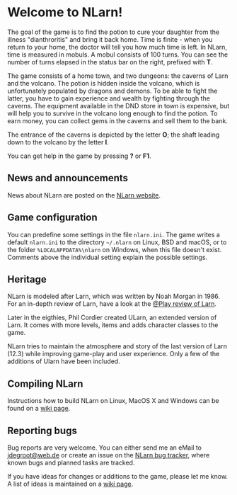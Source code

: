 Welcome to NLarn!
=================

The goal of the game is to find the potion to cure your daughter from the
illness "dianthroritis" and bring it back home. Time is finite - when you
return to your home, the doctor will tell you how much time is left. In
NLarn, time is measured in mobuls. A mobul consists of 100 turns. You can
see the number of turns elapsed in the status bar on the right, prefixed
with **T**.

The game consists of a home town, and two dungeons: the caverns of Larn and
the volcano. The potion is hidden inside the volcano, which is unfortunately
populated by dragons and demons. To be able to fight the latter, you have to
gain experience and wealth by fighting through the caverns. The equipment
available in the DND store in town is expensive, but will help you to survive
in the volcano long enough to find the potion. To earn money, you can collect
gems in the caverns and sell them to the bank.

The entrance of the caverns is depicted by the letter **O**; the shaft leading
down to the volcano by the letter **I**.

You can get help in the game by pressing **?** or **F1**.


## News and announcements

News about NLarn are posted on the [NLarn website](https://nlarn.github.io/).


## Game configuration

You can predefine some settings in the file `nlarn.ini`. The game writes
a default `nlarn.ini` to the directory `~/.nlarn` on Linux, BSD and macOS,
or to the folder `%LOCALAPPDATA%\nlarn` on Windows, when this file doesn't
exist. Comments above the individual setting explain the possible settings.


## Heritage

NLarn is modeled after Larn, which was written by Noah Morgan in 1986.
For an in-depth review of Larn, have a look at the
[@Play review of Larn](http://www.gamesetwatch.com/2008/04/play_larn_or_i_hocked_the_car.php).

Later in the eigthies, Phil Cordier created ULarn, an extended version of
Larn. It comes with more levels, items and adds character classes to the
game.

NLarn tries to maintain the atmosphere and story of the last version of
Larn (12.3) while improving game-play and user experience. Only a few of
the additions of Ularn have been included.


## Compiling NLarn

Instructions how to build NLarn on Linux, MacOS X and Windows can be found on
a [wiki page](https://github.com/nlarn/nlarn/wiki/Building).


## Reporting bugs

Bug reports are very welcome. You can either send me an eMail to
<jdegroot@web.de> or create an issue on the
[NLarn bug tracker](https://github.com/nlarn/nlarn/issues), where
known bugs and planned tasks are tracked.

If you have ideas for changes or additions to the game, please let me know.
A list of ideas is maintained on a [wiki page](https://github.com/nlarn/nlarn/wiki/Ideas).
